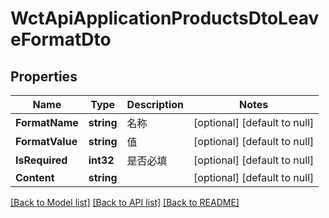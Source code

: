 # WctApiApplicationProductsDtoLeaveFormatDto

## Properties
Name | Type | Description | Notes
------------ | ------------- | ------------- | -------------
**FormatName** | **string** | 名称 | [optional] [default to null]
**FormatValue** | **string** | 值 | [optional] [default to null]
**IsRequired** | **int32** | 是否必填 | [optional] [default to null]
**Content** | **string** |  | [optional] [default to null]

[[Back to Model list]](../README.md#documentation-for-models) [[Back to API list]](../README.md#documentation-for-api-endpoints) [[Back to README]](../README.md)

